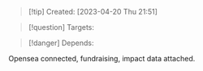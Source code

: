
>[!tip] Created: [2023-04-20 Thu 21:51]

>[!question] Targets: 

>[!danger] Depends: 

Opensea connected, fundraising, impact data attached.
